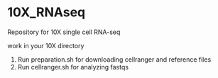 # 10X_RNAseq
Repository for 10X single cell RNA-seq

work in your 10X directory

1. Run preparation.sh for downloading cellranger and reference files
2. Run cellranger.sh for analyzing fastqs
